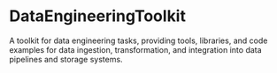 # DataEngineeringToolkit
A toolkit for data engineering tasks, providing tools, libraries, and code examples for data ingestion, transformation, and integration into data pipelines and storage systems.
